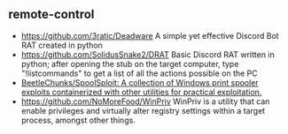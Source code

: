 ## remote-control

- https://github.com/3ratic/Deadware A simple yet effective Discord Bot RAT created in python
- https://github.com/SolidusSnake2/DRAT Basic Discord RAT written in python; after opening the stub on the target computer, type "!listcommands" to get a list of all the actions possible on the PC
- [BeetleChunks/SpoolSploit: A collection of Windows print spooler exploits containerized with other utilities for practical exploitation.](https://github.com/BeetleChunks/SpoolSploit)
- https://github.com/NoMoreFood/WinPriv WinPriv is a utility that can enable privileges and virtually alter registry settings within a target process, amongst other things.
